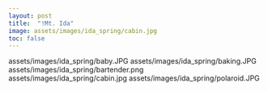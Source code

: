 ```yaml
---
layout: post
title:  "!Mt. Ida"
image: assets/images/ida_spring/cabin.jpg
toc: false
---
```

assets/images/ida_spring/baby.JPG
assets/images/ida_spring/baking.JPG
assets/images/ida_spring/bartender.png
assets/images/ida_spring/cabin.jpg
assets/images/ida_spring/polaroid.JPG
